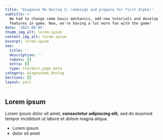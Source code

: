 ```yaml
---
title: 'Diagnose Me Devlog 2: redesign and prepare for first Alpha!'
subtitle: >-
  We had to change some basic mechanics, add new tutorials and develop important
  features in game. Now, we're having a lot more fun with the game!
date: '2021-08-05'
thumb_img_alt: lorem-ipsum
content_img_alt: lorem-ipsum
excerpt: lorem-ipsum
seo:
  title: ''
  description: ''
  robots: []
  extra: []
  type: stackbit_page_meta
category: diagnoseme_devlog
Sections: []
layout: post
---
```

## Lorem ipsum

Lorem ipsum dolor sit amet, **consectetur adipiscing elit**, sed do eiusmod tempor incididunt ut labore et dolore magna aliqua.

- Lorem ipsum
- dolor sit amet